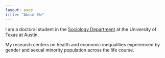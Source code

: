```yaml
---
layout: page
title: "About Me"
---
```


I am a doctoral student in the [Sociology Department](https://liberalarts.utexas.edu/sociology/gradstudents/fh5495) at the University of Texas at Austin. 

My research centers on health and economic inequalities experienced by gender and sexual minority population across the life course.  
